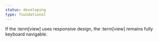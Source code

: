 ```yaml
---
status: developing
type: foundational
---
```


If the :term[view] uses responsive design, the :term[view] remains fully keyboard navigable.